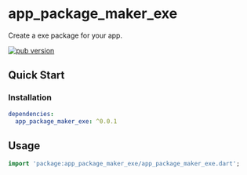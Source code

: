 # app_package_maker_exe

Create a exe package for your app.

[![pub version][pub-image]][pub-url]

[pub-image]: https://img.shields.io/pub/v/app_package_maker_exe.svg
[pub-url]: https://pub.dev/packages/app_package_maker_exe

## Quick Start

### Installation

```yaml
dependencies:
  app_package_maker_exe: ^0.0.1
```

## Usage

```dart
import 'package:app_package_maker_exe/app_package_maker_exe.dart';
```
